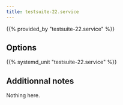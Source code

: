```yaml
---
title: testsuite-22.service
---
```


{{% provided_by "testsuite-22.service" %}}

## Options

{{% systemd_unit "testsuite-22.service" %}}

## Additionnal notes

Nothing here.